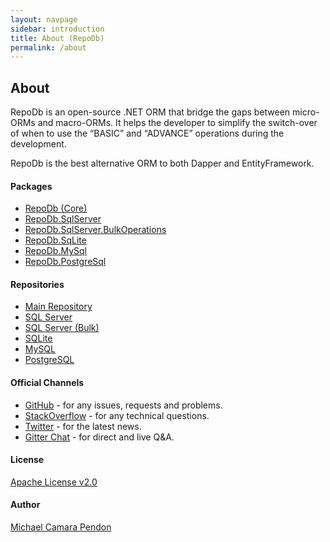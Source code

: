 ```yaml
---
layout: navpage
sidebar: introduction
title: About (RepoDb)
permalink: /about
---
```


## About

RepoDb is an open-source .NET ORM that bridge the gaps between micro-ORMs and macro-ORMs. It helps the developer to simplify the switch-over of when to use the “BASIC” and “ADVANCE” operations during the development.

RepoDb is the best alternative ORM to both Dapper and EntityFramework.

#### Packages

- [RepoDb (Core)](https://www.nuget.org/packages/RepoDb)
- [RepoDb.SqlServer](https://www.nuget.org/packages/RepoDb.SqlServer)
- [RepoDb.SqlServer.BulkOperations](https://www.nuget.org/packages/RepoDb.SqlServer.BulkOperations)
- [RepoDb.SqLite](https://www.nuget.org/packages/RepoDb.SqLite)
- [RepoDb.MySql](https://www.nuget.org/packages/RepoDb.MySql)
- [RepoDb.PostgreSql](https://www.nuget.org/packages/RepoDb.PostgreSql)

#### Repositories

- [Main Repository](https://github.com/mikependon/RepoDb)
- [SQL Server](https://github.com/mikependon/RepoDb/tree/master/RepoDb.Core)
- [SQL Server (Bulk)](https://github.com/mikependon/RepoDb/tree/master/RepoDb.Extensions/RepoDb.SqlServer.BulkOperations)
- [SQLite](https://github.com/mikependon/RepoDb/tree/master/RepoDb.SqLite)
- [MySQL](https://github.com/mikependon/RepoDb/tree/master/RepoDb.MySql)
- [PostgreSQL](https://github.com/mikependon/RepoDb/tree/master/RepoDb.PostgreSql)

#### Official Channels

- [GitHub](https://github.com/mikependon/RepoDb/issues) - for any issues, requests and problems.
- [StackOverflow](https://stackoverflow.com/questions/tagged/repodb) - for any technical questions.
- [Twitter](https://twitter.com/search?q=%23repodb) - for the latest news.
- [Gitter Chat](https://gitter.im/RepoDb/community) - for direct and live Q&A.

#### License

[Apache License v2.0](https://github.com/mikependon/RepoDb/blob/master/LICENSE.txt)

#### Author

[Michael Camara Pendon](https://twitter.com/mike_pendon)